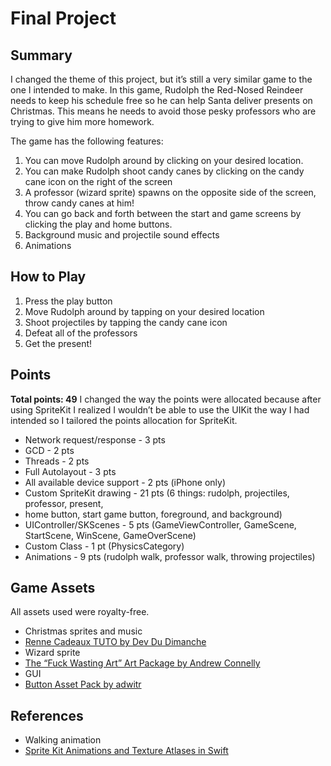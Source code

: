 # Final Project
## Summary
I changed the theme of this project, but it’s still a very similar game to the one I intended to make. In this game, Rudolph the Red-Nosed Reindeer needs to keep his schedule free so he can help Santa deliver presents on Christmas. This means he needs to avoid those pesky professors who are trying to give him more homework.

The game has the following features:

1. You can move Rudolph around by clicking on your desired location.
2. You can make Rudolph shoot candy canes by clicking on the candy cane icon on the right of the screen
3. A professor (wizard sprite) spawns on the opposite side of the screen, throw candy canes at him!
4. You can go back and forth between the start and game screens by clicking the play and home buttons.
5. Background music and projectile sound effects
6. Animations

## How to Play
1. Press the play button
2. Move Rudolph around by tapping on your desired location
3. Shoot projectiles by tapping the candy cane icon
4. Defeat all of the professors
5. Get the present!

## Points
**Total points: 49**
I changed the way the points were allocated because after using SpriteKit I realized I wouldn’t be able to use the UIKit the way I had intended so I tailored the points allocation for SpriteKit.

* Network request/response - 3 pts
* GCD - 2 pts
* Threads - 2 pts
* Full Autolayout - 3 pts
* All available device support - 2 pts (iPhone only)
* Custom SpriteKit drawing - 21 pts (6 things: rudolph, projectiles, professor, present,
* home button, start game button, foreground, and background)
* UIController/SKScenes - 5 pts (GameViewController, GameScene, StartScene, WinScene, GameOverScene)
* Custom Class - 1 pt (PhysicsCategory)
* Animations - 9 pts (rudolph walk, professor walk, throwing projectiles)

## Game Assets
All assets used were royalty-free.

* Christmas sprites and music
* [Renne Cadeaux TUTO by Dev Du Dimanche](https://developpeusedudimanche.itch.io/renne-cadeau-tuto)
* Wizard sprite
* [The “Fuck Wasting Art” Art Package by Andrew Connelly](https://cog_software.itch.io/fwa-artpackage)
* GUI
* [Button Asset Pack by adwitr](https://adwitr.itch.io/button-asset-pack)

## References
* Walking animation
* [Sprite Kit Animations and Texture Atlases in Swift](https://www.raywenderlich.com/89222/sprite-kit-animations-texture-atlases-swift)


